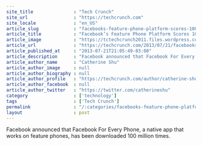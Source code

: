 ```yaml
---
site_title               : "Tech Crunch"
site_url                 : "https://techcrunch.com"
site_locale              : "en_US"
article_slug             : "facebooks-feature-phone-platform-scores-100m-users-most-in-emerging-markets"
article_title            : "Facebook’s Feature Phone Platform Scores 100M Users, Most In Emerging Markets"
article_image            : "https://tctechcrunch2011.files.wordpress.com/2013/07/270715_10150325150094009_7435776_n.jpg?w=520&h=400&crop=1"
article_url              : "https://techcrunch.com/2013/07/21/facebooks-feature-phone-platform-scores-100m-users-most-in-emerging-markets/"
article_published_at     : "2013-07-21T21:05:49-03:00"
article_description      : "Facebook announced that Facebook For Every Phone, a native app that works on feature phones, has been downloaded 100 million times."
article_author_name      : "Catherine Shu"
article_author_image     : null
article_author_biography : null
article_author_profile   : "https://techcrunch.com/author/catherine-shu/"
article_author_facebook  : null
article_author_twitter   : "https://twitter.com/catherineshu"
category                 : ['technology']
tags                     : ['Tech Crunch']
permalink                : "/:categories/facebooks-feature-phone-platform-scores-100m-users-most-in-emerging-markets/"
layout                   : post
---
```


Facebook announced that Facebook For Every Phone, a native app that works on feature phones, has been downloaded 100 million times.
